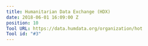 ```yaml
---
title: Humanitarian Data Exchange (HDX)
date: 2018-06-01 16:09:00 Z
position: 10
Tool URL: https://data.humdata.org/organization/hot
Tool id: "#3"
---
```


